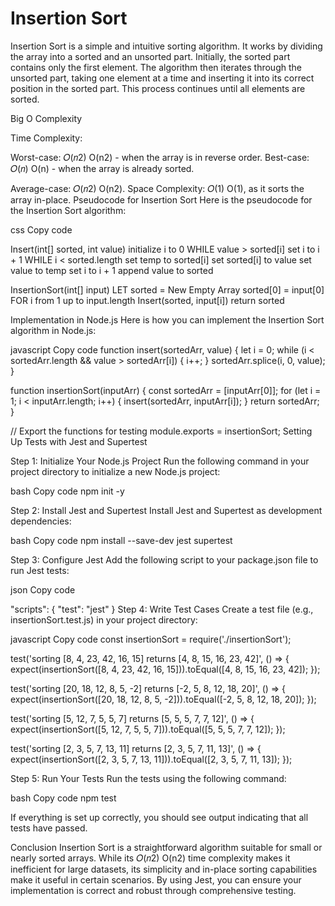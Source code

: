 # Insertion Sort

Insertion Sort is a simple and intuitive sorting algorithm. It works by dividing the array into a sorted and an unsorted part. Initially, the sorted part contains only the first element. The algorithm then iterates through the unsorted part, taking one element at a time and inserting it into its correct position in the sorted part. This process continues until all elements are sorted.

Big O Complexity

Time Complexity:

Worst-case:
𝑂(𝑛2)
O(n2) - when the array is in reverse order.
Best-case:
𝑂(𝑛)
O(n) - when the array is already sorted.

Average-case:
𝑂(𝑛2)
O(n2).
Space Complexity:
𝑂(1)
O(1), as it sorts the array in-place.
Pseudocode for Insertion Sort
Here is the pseudocode for the Insertion Sort algorithm:

css
Copy code

Insert(int[] sorted, int value)
  initialize i to 0
  WHILE value > sorted[i]
    set i to i + 1
  WHILE i < sorted.length
    set temp to sorted[i]
    set sorted[i] to value
    set value to temp
    set i to i + 1
  append value to sorted

InsertionSort(int[] input)
  LET sorted = New Empty Array
  sorted[0] = input[0]
  FOR i from 1 up to input.length
    Insert(sorted, input[i])
  return sorted

Implementation in Node.js
Here is how you can implement the Insertion Sort algorithm in Node.js:

javascript
Copy code
function insert(sortedArr, value) {
    let i = 0;
    while (i < sortedArr.length && value > sortedArr[i]) {
        i++;
    }
    sortedArr.splice(i, 0, value);
}

function insertionSort(inputArr) {
    const sortedArr = [inputArr[0]];
    for (let i = 1; i < inputArr.length; i++) {
        insert(sortedArr, inputArr[i]);
    }
    return sortedArr;
}

// Export the functions for testing
module.exports = insertionSort;
Setting Up Tests with Jest and Supertest

Step 1: Initialize Your Node.js Project
Run the following command in your project directory to initialize a new Node.js project:

bash
Copy code
npm init -y

Step 2: Install Jest and Supertest
Install Jest and Supertest as development dependencies:

bash
Copy code
npm install --save-dev jest supertest

Step 3: Configure Jest
Add the following script to your package.json file to run Jest tests:

json
Copy code

"scripts": {
  "test": "jest"
}
Step 4: Write Test Cases
Create a test file (e.g., insertionSort.test.js) in your project directory:

javascript
Copy code
const insertionSort = require('./insertionSort');

test('sorting [8, 4, 23, 42, 16, 15] returns [4, 8, 15, 16, 23, 42]', () => {
    expect(insertionSort([8, 4, 23, 42, 16, 15])).toEqual([4, 8, 15, 16, 23, 42]);
});

test('sorting [20, 18, 12, 8, 5, -2] returns [-2, 5, 8, 12, 18, 20]', () => {
    expect(insertionSort([20, 18, 12, 8, 5, -2])).toEqual([-2, 5, 8, 12, 18, 20]);
});

test('sorting [5, 12, 7, 5, 5, 7] returns [5, 5, 5, 7, 7, 12]', () => {
    expect(insertionSort([5, 12, 7, 5, 5, 7])).toEqual([5, 5, 5, 7, 7, 12]);
});

test('sorting [2, 3, 5, 7, 13, 11] returns [2, 3, 5, 7, 11, 13]', () => {
    expect(insertionSort([2, 3, 5, 7, 13, 11])).toEqual([2, 3, 5, 7, 11, 13]);
});

Step 5: Run Your Tests
Run the tests using the following command:

bash
Copy code
npm test

If everything is set up correctly, you should see output indicating that all tests have passed.

Conclusion
Insertion Sort is a straightforward algorithm suitable for small or nearly sorted arrays. While its
𝑂(𝑛2)
O(n2) time complexity makes it inefficient for large datasets, its simplicity and in-place sorting capabilities make it useful in certain scenarios. By using Jest, you can ensure your implementation is correct and robust through comprehensive testing.
